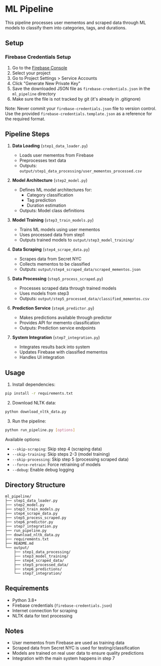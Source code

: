 # ML Pipeline

This pipeline processes user mementos and scraped data through ML models to classify them into categories, tags, and durations.

## Setup

### Firebase Credentials Setup

1. Go to the [Firebase Console](https://console.firebase.google.com/)
2. Select your project
3. Go to Project Settings > Service Accounts
4. Click "Generate New Private Key"
5. Save the downloaded JSON file as `firebase-credentials.json` in the `ml_pipeline` directory
6. Make sure the file is not tracked by git (it's already in .gitignore)

Note: Never commit your `firebase-credentials.json` file to version control. Use the provided `firebase-credentials.template.json` as a reference for the required format.

## Pipeline Steps

1. **Data Loading** (`step1_data_loader.py`)
   - Loads user mementos from Firebase
   - Preprocesses text data
   - Outputs: `output/step1_data_processing/user_mementos_processed.csv`

2. **Model Architecture** (`step2_model.py`)
   - Defines ML model architectures for:
     - Category classification
     - Tag prediction
     - Duration estimation
   - Outputs: Model class definitions

3. **Model Training** (`step3_train_models.py`)
   - Trains ML models using user mementos
   - Uses processed data from step1
   - Outputs trained models to `output/step3_model_training/`

4. **Data Scraping** (`step4_scrape_data.py`)
   - Scrapes data from Secret NYC
   - Collects mementos to be classified
   - Outputs: `output/step4_scraped_data/scraped_mementos.json`

5. **Data Processing** (`step5_process_scraped.py`)
   - Processes scraped data through trained models
   - Uses models from step3
   - Outputs: `output/step5_processed_data/classified_mementos.csv`

6. **Prediction Service** (`step6_predictor.py`)
   - Makes predictions available through predictor
   - Provides API for memento classification
   - Outputs: Prediction service endpoints

7. **System Integration** (`step7_integration.py`)
   - Integrates results back into system
   - Updates Firebase with classified mementos
   - Handles UI integration

## Usage

1. Install dependencies:
```bash
pip install -r requirements.txt
```

2. Download NLTK data:
```bash
python download_nltk_data.py
```

3. Run the pipeline:
```bash
python run_pipeline.py [options]
```

Available options:
- `--skip-scraping`: Skip step 4 (scraping data)
- `--skip-training`: Skip steps 2-3 (model training)
- `--skip-processing`: Skip step 5 (processing scraped data)
- `--force-retrain`: Force retraining of models
- `--debug`: Enable debug logging

## Directory Structure

```
ml_pipeline/
├── step1_data_loader.py
├── step2_model.py
├── step3_train_models.py
├── step4_scrape_data.py
├── step5_process_scraped.py
├── step6_predictor.py
├── step7_integration.py
├── run_pipeline.py
├── download_nltk_data.py
├── requirements.txt
├── README.md
└── output/
    ├── step1_data_processing/
    ├── step3_model_training/
    ├── step4_scraped_data/
    ├── step5_processed_data/
    ├── step6_predictions/
    └── step7_integration/
```

## Requirements

- Python 3.8+
- Firebase credentials (`firebase-credentials.json`)
- Internet connection for scraping
- NLTK data for text processing

## Notes

- User mementos from Firebase are used as training data
- Scraped data from Secret NYC is used for testing/classification
- Models are trained on real user data to ensure quality predictions
- Integration with the main system happens in step 7